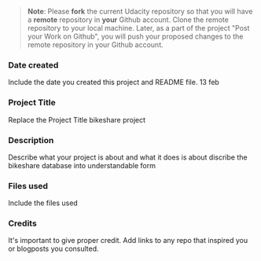 >**Note**: Please **fork** the current Udacity repository so that you will have a **remote** repository in **your** Github account. Clone the remote repository to your local machine. Later, as a part of the project "Post your Work on Github", you will push your proposed changes to the remote repository in your Github account.

### Date created
Include the date you created this project and README file.
13 feb
### Project Title
Replace the Project Title
bikeshare project
### Description
Describe what your project is about and what it does
is about discribe the bikeshare database into understandable form
### Files used
Include the files used

### Credits
It's important to give proper credit. Add links to any repo that inspired you or blogposts you consulted.

